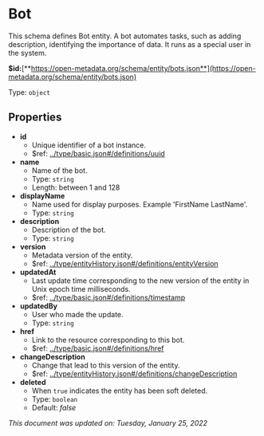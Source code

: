# Bot

This schema defines Bot entity. A bot automates tasks, such as adding description, identifying the importance of data. It runs as a special user in the system.

**$id:**[**https://open-metadata.org/schema/entity/bots.json**](https://open-metadata.org/schema/entity/bots.json)

Type: `object`

## Properties
- **id**
  - Unique identifier of a bot instance.
  - $ref: [../type/basic.json#/definitions/uuid](../types/basic.md#uuid)
- **name**
  - Name of the bot.
  - Type: `string`
  - Length: between 1 and 128
- **displayName**
  - Name used for display purposes. Example 'FirstName LastName'.
  - Type: `string`
- **description**
  - Description of the bot.
  - Type: `string`
- **version**
  - Metadata version of the entity.
  - $ref: [../type/entityHistory.json#/definitions/entityVersion](../types/entityhistory.md#entityversion)
- **updatedAt**
  - Last update time corresponding to the new version of the entity in Unix epoch time milliseconds.
  - $ref: [../type/basic.json#/definitions/timestamp](../types/basic.md#timestamp)
- **updatedBy**
  - User who made the update.
  - Type: `string`
- **href**
  - Link to the resource corresponding to this bot.
  - $ref: [../type/basic.json#/definitions/href](../types/basic.md#href)
- **changeDescription**
  - Change that lead to this version of the entity.
  - $ref: [../type/entityHistory.json#/definitions/changeDescription](../types/entityhistory.md#changedescription)
- **deleted**
  - When `true` indicates the entity has been soft deleted.
  - Type: `boolean`
  - Default: _false_


_This document was updated on: Tuesday, January 25, 2022_